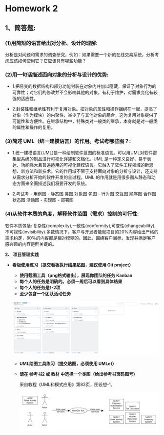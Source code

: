 # Homework 2 
## 1、简答题:
### (1)用简短的语言给出对分析、设计的理解:  
   分析是对问题和需求的调查研究，例如：如果需要一个新的在线交易系统，分析考虑应该如何使用它？它应该具有哪些功能？

### (2)用一句话描述面向对象的分析与设计的优势:  
   * 1.把易变的数据结构和部分功能封装在对象内并加以隐藏，保证了对象行为的可靠性；对它们的修改并不会影响其他的对象，有利于维护，对需求变化有较强的适应性。

   * 2.封装性和继承性有利于复用对象。把对象的属性和操作捆绑在一起，提高了对象（作为模块）的内聚性，减少了与其他对象的耦合，这为复用对象提供了可能性和方便性。在继承结构中，特殊类对一般类的继承，本身就是对一般类的属性和操作的复用。

### (3)简述 UML（统一建模语言）的作用。考试考哪些图？:  
   * 1.统一建模语言(UML)是一种绘制软件蓝图的标准语言。可以用UML对软件密集型系统的制品进行可视化详述和文档化。UML 是一种定义良好、易于表达、功能强大且普遍适用的可视化建模语言。它融入了软件工程领域的新思想、新方法和新技术。它的作用域不限于支持面向对象的分析与设计，还支持从需求分析开始的软件开发的全过程。UML 的作用就是用很多图从静态和动态方面来全面描述我们将要开发的系统。

   * 2.考试考 - 用例图 - 静态图 类图 对象图 包图 - 行为图 交互图 顺序图 合作图 状态图 活动图 - 实现图 - 部署图

### (4)从软件本质的角度，解释软件范围（需求）控制的可行性:  
   软件本质包括: 复杂性(complexity),一致性(conformity),可变性(changeability),不可视性(invisibility).多数情况下，客户与开发者能就项目的20%内容给出严格的需求约定，80%的内容都是相对模糊的。因此，围绕客户目标，发现并满足客户感兴趣的内容是醉关键的。

**2、 项目管理实践**

- **看板使用练习（提交看板执行结果贴图，建议使用 Git project）**
  - **使用截图工具（png格式输出），展现你团队的任务 Kanban**
  - **每个人的任务是明确的。必须一周后可以看到具体结果**
  - **每个人的任务是1-2项**
  - **至少包含一个团队活动任务**
  
   ![kanban](kanban.PNG)
   
   - **UML绘图工具练习（提交贴图，必须使用 UMLet）**

  - **请在 参考书2 或 教材 中选择一个类图（给出参考书页码图号）**

    采自教程《UML和模式应用》第83页，图设想-1。

    ![UML_test](UML_test.png)

    
